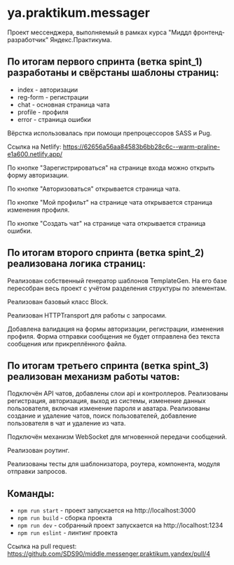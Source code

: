 # ya.praktikum.messager

Проект мессенджера, выполняемый в рамках курса "Миддл фронтенд-разработчик" Яндекс.Практикума.

## По итогам первого спринта (ветка spint_1) разработаны и свёрстаны шаблоны страниц:

- index - авторизации
- reg-form - регистрации
- chat - основная страница чата
- profile - профиля
- error - страница ошибки

Вёрстка использовалась при помощи препроцессоров SASS и Pug.

Ссылка на Netlify: https://62656a56aa84583b6bb28c6c--warm-praline-e1a600.netlify.app/

По кнопке "Зарегистрироваться" на странице входа можно открыть форму авторизации.

По кнопке "Авторизоваться" открывается страница чата.

По кнопке "Мой профильт" на странице чата открывается страница изменения профиля.

По кнопке "Создать чат" на странице чата открывается страница ошибки.

## По итогам второго спринта (ветка spint_2) реализована логика страниц:

Реализован собственный генератор шаблонов TemplateGen. На его базе пересобран весь проект с учётом разделения структуры по элементам.

Реализован базовый класс Block.

Реализован HTTPTransport для работы с запросами.

Добавлена валидация на формы авторизации, регистрации, изменения профиля. Форма отправки сообщения не будет отправлена без текста сообщения или прикреплённого файла.

## По итогам третьего спринта (ветка spint_3) реализован механизм работы чатов:

Подключён API чатов, добавлены слои api и контроллеров. Реализованы регистрация, авторизация, выход из системы, изменение данных пользователя, включая изменение пароля и аватара. Реализованы создание и удаление чатов, поиск пользователей, добавление пользователя в чат и удаление из чата.

Подключён механизм WebSocket для мгновенной передачи сообщений.

Реализован роутинг.

Реализованы тесты для шаблонизатора, роутера, компонента, модуля отправки запросов.

## Команды:
- `npm run start` - проект запускается на http://localhost:3000
- `npm run build` - сборка проекта
- `npm run dev` - собранный проект запускается на http://localhost:1234
- `npm run eslint` - линтинг проекта


Ссылка на pull request: https://github.com/SDS90/middle.messenger.praktikum.yandex/pull/4